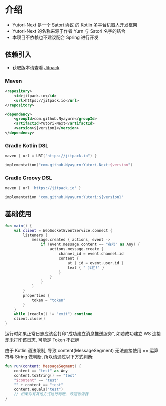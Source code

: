 # 介绍

- Yutori-Next 是一个 [Satori 协议](https://satori.chat) 的 [Kotlin](https://kotlinlang.org) 多平台机器人开发框架
- Yutori-Next 的名称来源于作者 Yurn 与 Satori 名字的结合
- 本项目不依赖也不建议配合 Spring 进行开发

## 依赖引入

- 获取版本请查看 [Jitpack](https://jitpack.io/#Nyayurn/Yutori-Next)

### Maven

```xml
<repository>
    <id>jitpack.io</id>
    <url>https://jitpack.io</url>
</repository>
```

```xml
<dependency>
    <groupId>com.github.Nyayurn</groupId>
    <artifactId>Yutori-Next</artifactId>
    <version>${version}</version>
</dependency>
```

### Gradle Kotlin DSL

```kotlin
maven { url = URI("https://jitpack.io") }
```

```kotlin
implementation("com.github.Nyayurn:Yutori-Next:$version")
```

### Gradle Groovy DSL


```groovy
maven { url 'https://jitpack.io' }
```

```groovy
implementation 'com.github.Nyayurn:Yutori:${version}'
```

## 基础使用

```kotlin
fun main() {
    val client = WebSocketEventService.connect {
        listeners {
            message.created { actions, event ->
                if (event.message.content == "在吗" as Any) {
                    actions.message.create {
                        channel_id = event.channel.id
                        content {
                            at { id = event.user.id }
                            text { " 我在!" }
                        }
                    }
                }
            }
        }
        properties {
            token = "token"
        }
    }
    while (readln() != "exit") continue
    client.close()
}
```

运行时如果正常日志应该会打印"成功建立消息推送服务", 如若成功建立 WS 连接却未打印该日志, 可能是 Token 不正确

由于 Kotlin 语法限制, 导致 content(MessageSegment) 无法直接使用 == 运算符与 String 做判断, 所以请通过以下方式判断:

```kotlin
fun run(content: MessageSegment) {
    content == "test" as Any
    content.toString() == "test"
    "$content" == "test"
    "" + content == "test"
    content.equals("test")
    // 如果你有其他方式进行判断, 欢迎告诉我
}
```